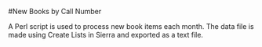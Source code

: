 #New Books by Call Number

A Perl script is used to process new book items each month. The data file is made using Create Lists in Sierra and exported as a text file.
